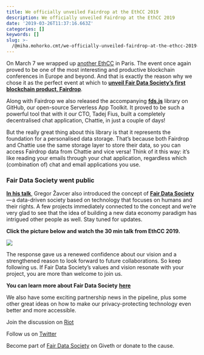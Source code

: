 ```yaml
---
title: We officially unveiled Fairdrop at the EthCC 2019
description: We officially unveiled Fairdrop at the EthCC 2019
date: '2019-03-26T11:37:16.663Z'
categories: []
keywords: []
slug: >-
  /@miha.mohorko.cmt/we-officially-unveiled-fairdrop-at-the-ethcc-2019-b8efbb630888
---
```


On March 7 we wrapped up [another EthCC](https://blog.datafund.net/personal-data-privacy-and-ethics-in-a-decentralised-world-an-ethcc-talk-acc4ca2c5368) in Paris. The event once again proved to be one of the most interesting and productive blockchain conferences in Europe and beyond. And that is exactly the reason why we chose it as the perfect event at which to [**unveil Fair Data Society’s first blockchain product, Fairdrop**](https://blog.datafund.net/fairdrop-secure-private-unstoppable-file-transfer-for-the-free-world-f1a39adbdeab).

Along with Fairdrop we also released the accompanying [**fds.js**](https://github.com/fairDataSociety/fds.js) library on GitHub, our open-source Serverless App Toolkit. It proved to be such a powerful tool that with it our CTO, Tadej Fius, built a completely decentralised chat application, Chattie, in just a couple of days!

But the really great thing about this library is that it represents the foundation for a personalised data storage. That’s because both Fairdrop and Chattie use the same storage layer to store their data, so you can access Fairdrop data from Chattie and vice versa! Think of it this way: it’s like reading your emails through your chat application, regardless which (combination of) chat and email applications you use.

### Fair Data Society went public

[**In his talk**](https://www.youtube.com/watch?v=HsU5rTRPWws), Gregor Žavcer also introduced the concept of [**Fair Data Society**](https://blog.datafund.net/join-us-in-building-a-fair-data-society-6e096cac81ac) — a data-driven society based on technology that focuses on humans and their rights. A few projects immediately connected to the concept and we’re very glad to see that the idea of building a new data economy paradigm has intrigued other people as well. Stay tuned for updates.

**Click the picture below and watch the 30 min talk from EthCC 2019.**

[![](posts/img/0_chYw6xp2KcCUEu5n.png)](https://www.youtube.com/watch?v=HsU5rTRPWws)

The response gave us a renewed confidence about our vision and a strengthened reason to look forward to future collaborations. So keep following us. If Fair Data Society’s values and vision resonate with your project, you are more than welcome to join us.

**You can learn more about Fair Data Society** [**here**](https://fairdatasociety.org/)

We also have some exciting partnership news in the pipeline, plus some other great ideas on how to make our privacy-protecting technology even better and more accessible.

Join the discussion on [Riot](https://matrix.to/#/!XYPdaPcJIQlCEpDqnC:matrix.org?via=matrix.org&via=t2bot.io)

Follow us on [Twitter](https://twitter.com/DataFundProject)

Become part of [Fair Data Society](https://beta.giveth.io/dacs/5c34b2e746d9c67925654070) on Giveth or donate to the cause.
